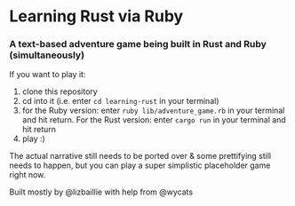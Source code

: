 # Learning Rust via Ruby

### A text-based adventure game being built in Rust and Ruby (simultaneously)

If you want to play it:

1. clone this repository
2. cd into it (i.e. enter `cd learning-rust` in your terminal)
3. for the Ruby version: enter `ruby lib/adventure_game.rb` in your terminal and hit return. For the Rust version: enter `cargo run` in your terminal and hit return
4. play :)

The actual narrative still needs to be ported over & some prettifying still needs to happen, but you can play a super simplistic placeholder game right now.

Built mostly by @lizbaillie with help from @wycats
